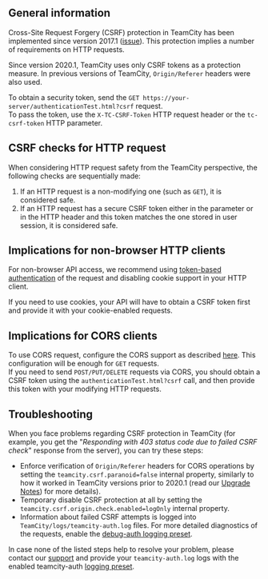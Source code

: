 [//]: # (title: CSRF Protection)
[//]: # (auxiliary-id: CSRF Protection)

## General information

Сross-Site Request Forgery (CSRF) protection in TeamCity has been implemented since version 2017.1 ([issue](https://youtrack.jetbrains.com/issue/TW-17762)). This protection implies a number of requirements on HTTP requests.

Since version 2020.1, TeamCity uses only CSRF tokens as a protection measure. In previous versions of TeamCity, `Origin/Referer` headers were also used.

To obtain a security token, send the `GET https://your-server/authenticationTest.html?csrf` request.   
To pass the token, use the `X-TC-CSRF-Token` HTTP request header or the `tc-csrf-token` HTTP parameter.

## CSRF checks for HTTP request

When considering HTTP request safety from the TeamCity perspective, the following checks are sequentially made:
1. If an HTTP request is a non-modifying one (such as `GET`), it is considered safe.
2. If an HTTP request has a secure CSRF token either in the parameter or in the HTTP header and this token matches the one stored in user session, it is considered safe.

## Implications for non-browser HTTP clients

For non-browser API access, we recommend using [token-based authentication](managing-your-user-account.md#Managing+Access+Tokens) of the request and disabling cookie support in your HTTP client.

If you need to use cookies, your API will have to obtain a CSRF token first and provide it with your cookie-enabled requests.

## Implications for CORS clients

To use CORS request, configure the CORS support as described [here](rest-api.md#CORS+Support). This configuration will be enough for `GET` requests.   
If you need to send `POST/PUT/DELETE` requests via CORS, you should obtain a CSRF token using the `authenticationTest.html?csrf` call, and then provide this token with your modifying HTTP requests.

## Troubleshooting

When you face problems regarding CSRF protection in TeamCity (for example, you get the "_Responding with 403 status code due to failed CSRF check_" response from the server), you can try these steps:
* Enforce verification of `Origin/Referer` headers for CORS operations by setting the `teamcity.csrf.paranoid=false` internal property, similarly to how it worked in TeamCity versions prior to 2020.1 (read our [Upgrade Notes](upgrade-notes.md#Limitation+of+CORS+support+for+writing+operations)) for more details).
* Temporary disable CSRF protection at all by setting the `teamcity.csrf.origin.check.enabled=logOnly` internal property.
* Information about failed CSRF attempts is logged into `TeamCity/logs/teamcity-auth.log` files. For more detailed diagnostics of the requests, enable the [debug-auth logging preset](reporting-issues.md#Logging+events).

In case none of the listed steps help to resolve your problem, please contact our [support](https://confluence.jetbrains.com/display/TW/Feedback) and provide your `teamcity-auth.log` logs with the enabled teamcity-auth [logging preset](reporting-issues.md#Logging+events).

